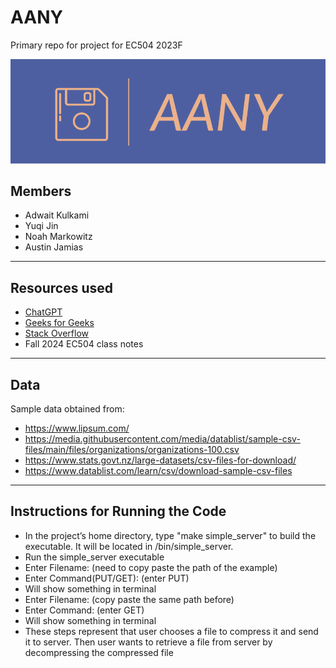 # AANY
Primary repo for project for EC504 2023F

![](logo_crop.png)

## Members
* Adwait Kulkami
* Yuqi Jin
* Noah Markowitz
* Austin Jamias

---

## Resources used

* [ChatGPT](https://chat.openai.com/)
* [Geeks for Geeks](https://www.geeksforgeeks.org/)
* [Stack Overflow](https://stackoverflow.com/)
* Fall 2024 EC504 class notes

---

## Data

Sample data obtained from:

* https://www.lipsum.com/
* https://media.githubusercontent.com/media/datablist/sample-csv-files/main/files/organizations/organizations-100.csv
* https://www.stats.govt.nz/large-datasets/csv-files-for-download/
* https://www.datablist.com/learn/csv/download-sample-csv-files

---

## Instructions for Running the Code
*  In the project’s home directory, type "make simple_server" to build the executable. It will be located
in <project home directory>/bin/simple_server.
* Run the simple_server executable
* Enter Filename: (need to copy paste the path of the example)
* Enter Command(PUT/GET): (enter PUT)
* Will show something in terminal
* Enter Filename: (copy paste the same path before)
* Enter Command: (enter GET)
* Will show something in terminal
* These steps represent that user chooses a file to compress it and send it to server. Then user wants to retrieve a file from server by decompressing the compressed file
